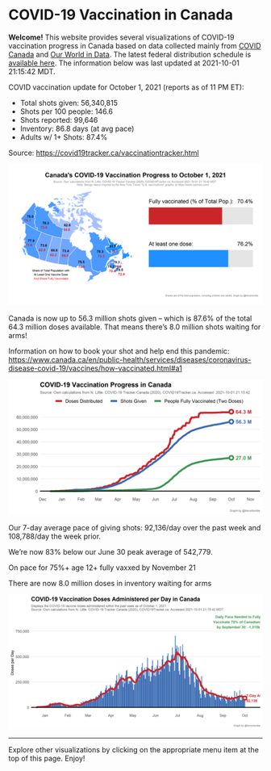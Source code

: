 COVID-19 Vaccination in Canada
==============================

**Welcome!** This website provides several visualizations of COVID-19
vaccination progress in Canada based on data collected mainly from
[COVID Canada](https://covid19tracker.ca/vaccinationtracker.html) and
[Our World in Data](https://ourworldindata.org/covid-vaccinations). The
latest federal distribution schedule is [available
here](https://www.canada.ca/en/public-health/services/diseases/2019-novel-coronavirus-infection/prevention-risks/covid-19-vaccine-treatment/vaccine-rollout.html).
The information below was last updated at 2021-10-01 21:15:42 MDT.

COVID vaccination update for October 1, 2021 (reports as of 11 PM ET):

-   Total shots given: 56,340,815
-   Shots per 100 people: 146.6
-   Shots reported: 99,646
-   Inventory: 86.8 days (at avg pace)
-   Adults w/ 1+ Shots: 87.4%

Source:
<a href="https://covid19tracker.ca/vaccinationtracker.html" class="uri">https://covid19tracker.ca/vaccinationtracker.html</a>

![](Plots/plot_main.png)

Canada is now up to 56.3 million shots given – which is 87.6% of the
total 64.3 million doses available. That means there’s 8.0 million shots
waiting for arms!

Information on how to book your shot and help end this pandemic:
<a href="https://www.canada.ca/en/public-health/services/diseases/coronavirus-disease-covid-19/vaccines/how-vaccinated.html#a1" class="uri">https://www.canada.ca/en/public-health/services/diseases/coronavirus-disease-covid-19/vaccines/how-vaccinated.html#a1</a>

![](Plots/plot_total.png)

Our 7-day average pace of giving shots: 92,136/day over the past week
and 108,788/day the week prior.

We’re now 83% below our June 30 peak average of 542,779.

On pace for 75%+ age 12+ fully vaxxed by November 21

There are now 8.0 million doses in inventory waiting for arms

![](Plots/pace_national.png)

------------------------------------------------------------------------

Explore other visualizations by clicking on the appropriate menu item at
the top of this page. Enjoy!
